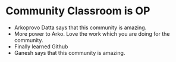 # Community Classroom is OP

- Arkoprovo Datta says that this community is amazing.
- More power to Arko. Love the work which you are doing for the community.
- Finally learned Github
- Ganesh says that this community is amazing.
